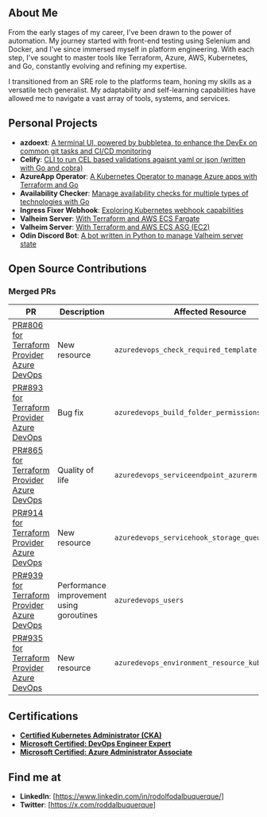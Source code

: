 <!--
**rdalbuquerque/rdalbuquerque** is a ✨ _special_ ✨ repository because its `README.md` (this file) appears on your GitHub profile.

Here are some ideas to get you started:

- 🔭 I’m currently working on ...
- 🌱 I’m currently learning ...
- 👯 I’m looking to collaborate on ...
- 🤔 I’m looking for help with ...
- 💬 Ask me about ...
- 📫 How to reach me: ...
- 😄 Pronouns: ...
- ⚡ Fun fact: ...
-->

## About Me

From the early stages of my career, I've been drawn to the power of automation. My journey started with front-end testing using Selenium and Docker, and I've since immersed myself in platform engineering. With each step, I've sought to master tools like Terraform, Azure, AWS, Kubernetes, and Go, constantly evolving and refining my expertise.

I transitioned from an SRE role to the platforms team, honing my skills as a versatile tech generalist. My adaptability and self-learning capabilities have allowed me to navigate a vast array of tools, systems, and services.

## Personal Projects
- **azdoext**: [A terminal UI, powered by bubbletea, to enhance the DevEx on common git tasks and CI/CD monitoring](https://github.com/rdalbuquerque/azdoext)
- **Celify**: [CLI to run CEL based validations agaisnt yaml or json (written with Go and cobra)](https://github.com/rdalbuquerque/celify)
- **AzureApp Operator**: [A Kubernetes Operator to manage Azure apps with Terraform and Go](https://github.com/rdalbuquerque/azureapp-operator)
- **Availability Checker**: [Manage availability checks for multiple types of technologies with Go](https://github.com/rdalbuquerque/availability-checker)
- **Ingress Fixer Webhook**: [Exploring Kubernetes webhook capabilities](https://github.com/rdalbuquerque/ingress-fixer-webhook)
- **Valheim Server**: [With Terraform and AWS ECS Fargate](https://github.com/rdalbuquerque/valheim-server-fargate)
- **Valheim Server**: [With Terraform and AWS ECS ASG (EC2)](https://github.com/rdalbuquerque/valheim-server-asg-ec2)
- **Odin Discord Bot**: [A bot written in Python to manage Valheim server state](https://github.com/rdalbuquerque/odin-discord-bot)

## Open Source Contributions

### Merged PRs

| PR | Description | Affected Resource |
|----|--------------|-------------------|
| [PR#806 for Terraform Provider Azure DevOps](https://github.com/microsoft/terraform-provider-azuredevops/pull/806) | New resource |  `azuredevops_check_required_template` |
| [PR#893 for Terraform Provider Azure DevOps](https://github.com/microsoft/terraform-provider-azuredevops/pull/893) | Bug fix |  `azuredevops_build_folder_permissions` |
| [PR#865 for Terraform Provider Azure DevOps](https://github.com/microsoft/terraform-provider-azuredevops/pull/865) | Quality of life |  `azuredevops_serviceendpoint_azurerm` |
| [PR#914 for Terraform Provider Azure DevOps](https://github.com/microsoft/terraform-provider-azuredevops/pull/914) | New resource |  `azuredevops_servicehook_storage_queue_pipelines` |
| [PR#939 for Terraform Provider Azure DevOps](https://github.com/microsoft/terraform-provider-azuredevops/pull/939) | Performance improvement using goroutines | `azuredevops_users` |
| [PR#935 for Terraform Provider Azure DevOps](https://github.com/microsoft/terraform-provider-azuredevops/pull/935) | New resource | `azuredevops_environment_resource_kubernetes` |
  

## Certifications
- **[Certified Kubernetes Administrator (CKA)](https://www.credly.com/badges/06729e57-66b5-431c-be2a-41cb57525e72?source=linked_in_profile)**
- **[Microsoft Certified: DevOps Engineer Expert](https://learn.microsoft.com/api/credentials/share/en-us/RodolfoAlbuquerque-0829/B06F15A05E8234A3?sharingId)**
- **[Microsoft Certified: Azure Administrator Associate](https://learn.microsoft.com/api/credentials/share/en-us/RodolfoAlbuquerque-0829/F93B6A656A33BC9?sharingId)**


## Find me at

- **LinkedIn**: [https://www.linkedin.com/in/rodolfodalbuquerque/]
- **Twitter**: [https://x.com/roddalbuquerque]

